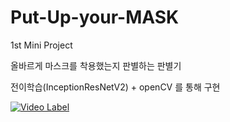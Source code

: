 # Put-Up-your-MASK

1st Mini Project

올바르게 마스크를 착용했는지 판별하는 판별기

전이학습(InceptionResNetV2) + openCV 를 통해 구현

[![Video Label](http://img.youtube.com/vi/wg2FaAc-0k4/0.jpg)](https://youtu.be/wg2FaAc-0k4)
